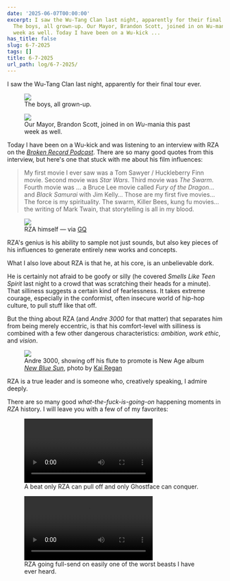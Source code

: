 ```yaml
---
date: '2025-06-07T00:00:00'
excerpt: I saw the Wu-Tang Clan last night, apparently for their final tour ever.
  The boys, all grown-up. Our Mayor, Brandon Scott, joined in on Wu-mania this past
  week as well. Today I have been on a Wu-kick ...
has_title: false
slug: 6-7-2025
tags: []
title: 6-7-2025
url_path: log/6-7-2025/
---
```


I saw the Wu-Tang Clan last night, apparently for their final tour ever.

<figure class="content-figure">
<img src="https://mp1ewwuojwmnpxpy.public.blob.vercel-storage.com/image_1750948644707-54qmESfucJZfbxIfkbuRa20RRdyQ1t.webp" width="auto" class=" ba b--light-gray bw2 br2 ib">
<figcaption class="f6 gray tl">The boys, all grown-up.</figcaption>
</figure>
<figure class="content-figure">
<img src="https://mp1ewwuojwmnpxpy.public.blob.vercel-storage.com/image_1750948722379-lQjoYygsQo31XdtY7fxMbCgLQr9Lsn.webp" width="auto" class="ib ba b--light-gray bw2 br2">
<figcaption class="f6 gray tl">Our Mayor, Brandon Scott, joined in on <em>Wu</em>-mania this past week as well.</figcaption>
</figure>

Today I have been on a Wu-kick and was listening to an interview with RZA on the [_Broken Record Podcast_](https://youtu.be/4FMDknbnKMg). There are so many good quotes from this interview, but here's one that stuck with me about his film influences:

> My first movie I ever saw was a Tom Sawyer / Huckleberry Finn movie. Second movie was _Star Wars_. Third movie was _The Swarm_. Fourth movie was … a Bruce Lee movie called _Fury of the Dragon_… and _Black Samurai_ with Jim Kelly… Those are my first five movies… The force is my spirituality. The swarm, Killer Bees, kung fu movies… the writing of Mark Twain, that storytelling is all in my blood.

<figure class="content-figure">
<img src="https://mp1ewwuojwmnpxpy.public.blob.vercel-storage.com/image_1750948241151-Dag5NxhMV7rrynFzleHzyAP242Hyt6.webp" width="auto" class="ba b--light-gray bw2 br2">
<figcaption class="f6 gray tl">RZA himself — via <a href="https://www.gq.com/story/the-real-life-diet-rza">GQ</a></figcaption>
</figure>

RZA's genius is his ability to sample not just sounds, but also key pieces of his influences to generate entirely new works and concepts.

What I also love about RZA is that he, at his core, is an unbelievable dork.

He is certainly not afraid to be goofy or silly (he covered _Smells Like Teen Spirit_ last night to a crowd that was scratching their heads for a minute). That silliness suggests a certain kind of fearlessness. It takes extreme courage, especially in the conformist, often insecure world of hip-hop culture, to pull stuff like that off.

But the thing about RZA (and _Andre 3000_ for that matter) that separates him from being merely eccentric, is that his comfort-level with silliness is combined with a few other dangerous characteristics: _ambition_, _work ethic_, and _vision_.

<figure class="content-figure">
<img src="https://mp1ewwuojwmnpxpy.public.blob.vercel-storage.com/image_1750948350828-cPk13daQKlZzmDtEm9N99C2m04CV0J.webp" width="auto" class="ba b--light-gray bw2 br2">
<figcaption class="f6 gray tl">Andre 3000, showing off his flute to promote is New Age album <a href="https://www.youtube.com/watch?v=vRxGdKIuO20"><em>New Blue Sun</em></a>, photo by <a href="https://kairegan.com/">Kai Regan</a></figcaption>
</figure>

RZA is a true leader and is someone who, creatively speaking, I admire deeply.

There are so many good <em>what-the-fuck-is-going-on</em> happening moments in _RZA_ history. I will leave you with a few of of my favorites:

<figure class="content-figure">
<video src="https://mp1ewwuojwmnpxpy.public.blob.vercel-storage.com/media_1750947999847-mrUGFbagR4IJxYWA4NyYTO5EZw6doP.mp4" width="auto" controls></video>
<figcaption class="f6 gray tl">A beat only RZA can pull off and only Ghostface can conquer.</figcaption>
</figure>
<figure class="content-figure">
<video src="https://mp1ewwuojwmnpxpy.public.blob.vercel-storage.com/media_1750948095787-dpJ8pVvibXkHjlUMIr4zht4yhY33LV.mp4" width="auto" controls></video>
<figcaption class="f6 gray tl">RZA going full-send on easily one of the worst beasts I have ever heard.</figcaption>
</figure>